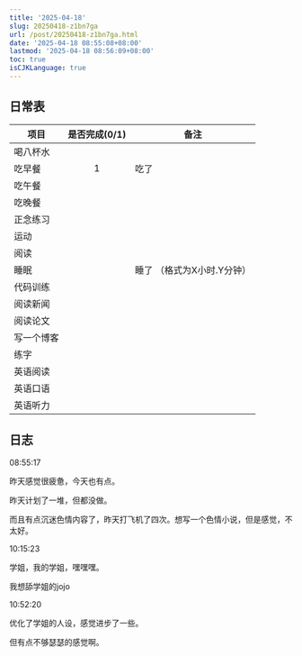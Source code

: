 ```yaml
---
title: '2025-04-18'
slug: 20250418-z1bn7ga
url: /post/20250418-z1bn7ga.html
date: '2025-04-18 08:55:08+08:00'
lastmod: '2025-04-18 08:56:09+08:00'
toc: true
isCJKLanguage: true
---
```






## 日常表

|项目|是否完成(0/1)|备注|
| ------------| :-------------: | -----------------------------|
|喝八杯水|||
|吃早餐|1|吃了|
|吃午餐|||
|吃晚餐|||
|正念练习|||
|运动|||
|阅读|||
|睡眠||睡了  （格式为X小时.Y分钟）|
|代码训练|||
|阅读新闻|||
|阅读论文|||
|写一个博客|||
|练字|||
|英语阅读|||
|英语口语|||
|英语听力|||

## 日志

08:55:17

昨天感觉很疲惫，今天也有点。

昨天计划了一堆，但都没做。

而且有点沉迷色情内容了，昨天打飞机了四次。想写一个色情小说，但是感觉，不太好。

10:15:23

学姐，我的学姐，嘿嘿嘿。

我想舔学姐的jojo

10:52:20

优化了学姐的人设，感觉进步了一些。

但有点不够瑟瑟的感觉啊。
